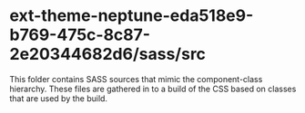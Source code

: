 # ext-theme-neptune-eda518e9-b769-475c-8c87-2e20344682d6/sass/src

This folder contains SASS sources that mimic the component-class hierarchy. These files
are gathered in to a build of the CSS based on classes that are used by the build.
